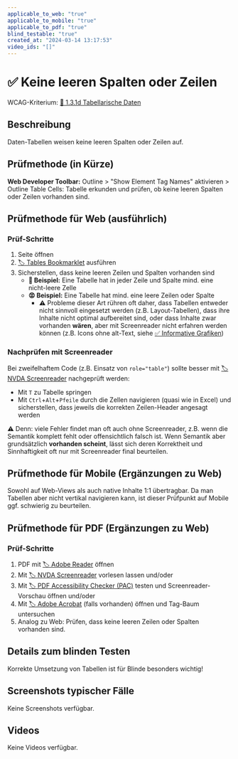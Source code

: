 ```yaml
---
applicable_to_web: "true"
applicable_to_mobile: "true"
applicable_to_pdf: "true"
blind_testable: "true"
created_at: "2024-03-14 13:17:53"
video_ids: "[]"
---
```


# ✅ Keine leeren Spalten oder Zeilen

WCAG-Kriterium: [📜 1.3.1d Tabellarische Daten](..)

## Beschreibung

Daten-Tabellen weisen keine leeren Spalten oder Zeilen auf.

## Prüfmethode (in Kürze)

**Web Developer Toolbar:** Outline > "Show Element Tag Names" aktivieren > Outline Table Cells: Tabelle erkunden und prüfen, ob keine leeren Spalten oder Zeilen vorhanden sind.

## Prüfmethode für Web (ausführlich)

### Prüf-Schritte

1. Seite öffnen
1. [🏷️ Tables Bookmarklet](/de/tags/tables-bookmarklet) ausführen
1. Sicherstellen, dass keine leeren Zeilen und Spalten vorhanden sind
    - **🙂 Beispiel:** Eine Tabelle hat in jeder Zeile und Spalte mind. eine nicht-leere Zelle
    - **😡 Beispiel:** Eine Tabelle hat mind. eine leere Zeilen oder Spalte
        - ⚠️ Probleme dieser Art rühren oft daher, dass Tabellen entweder nicht sinnvoll eingesetzt werden (z.B. Layout-Tabellen), dass ihre Inhalte nicht optimal aufbereitet sind, oder dass Inhalte zwar vorhanden **wären**, aber mit Screenreader nicht erfahren werden können (z.B. Icons ohne alt-Text, siehe [✅ Informative Grafiken](/de/wcag/1.1.1-nicht-text-inhalt/informative-grafiken))

### Nachprüfen mit Screenreader

Bei zweifelhaftem Code (z.B. Einsatz von `role="table"`) sollte besser mit [🏷️ NVDA Screenreader](/de/tags/nvda-screenreader) nachgeprüft werden:

- Mit `T` zu Tabelle springen
- Mit `Ctrl`+`Alt`+`Pfeile` durch die Zellen navigieren (quasi wie in Excel) und sicherstellen, dass jeweils die korrekten Zeilen-Header angesagt werden

⚠️ Denn: viele Fehler findet man oft auch ohne Screenreader, z.B. wenn die Semantik komplett fehlt oder offensichtlich falsch ist. Wenn Semantik aber grundsätzlich **vorhanden scheint**, lässt sich deren Korrektheit und Sinnhaftigkeit oft nur mit Screenreader final beurteilen.

## Prüfmethode für Mobile (Ergänzungen zu Web)

Sowohl auf Web-Views als auch native Inhalte 1:1 übertragbar. Da man Tabellen aber nicht vertikal navigieren kann, ist dieser Prüfpunkt auf Mobile ggf. schwierig zu beurteilen.

## Prüfmethode für PDF (Ergänzungen zu Web)

### Prüf-Schritte
1. PDF mit [🏷️ Adobe Reader](/de/tags/adobe-reader) öffnen
1. Mit [🏷️ NVDA Screenreader](/de/tags/nvda-screenreader) vorlesen lassen und/oder
1. Mit [🏷️ PDF Accessibility Checker (PAC)](/de/tags/pdf-accessibility-checker-pac) testen und Screenreader-Vorschau öffnen und/oder
1. Mit [🏷️ Adobe Acrobat](/de/tags/adobe-acrobat) (falls vorhanden) öffnen und Tag-Baum untersuchen
1. Analog zu Web: Prüfen, dass keine leeren Zeilen oder Spalten vorhanden sind.

## Details zum blinden Testen

Korrekte Umsetzung von Tabellen ist für Blinde besonders wichtig!

## Screenshots typischer Fälle

Keine Screenshots verfügbar.

## Videos

Keine Videos verfügbar.
